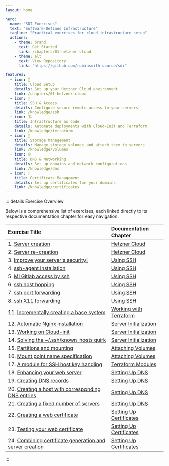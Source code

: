 ```yaml
---
layout: home

hero:
  name: "SDI Exercises"
  text: "Software-Defined Infrastructure"
  tagline: "Practical exercises for cloud infrastructure setup"
  actions:
    - theme: brand
      text: Get Started
      link: /chapters/01-hetzner-cloud
    - theme: alt
      text: View Repository
      link: "https://github.com/robinsmith-source/sdi"

features:
  - icon: 🚀
    title: Cloud Setup
    details: Set up your Hetzner Cloud environment
    link: /chapters/01-hetzner-cloud
  - icon: 🔐
    title: SSH & Access
    details: Configure secure remote access to your servers
    link: /knowledge/ssh
  - icon: 🏗️
    title: Infrastructure as Code
    details: Automate deployments with Cloud-Init and Terraform
    link: /knowledge/terraform
  - icon: 💾
    title: Storage Management
    details: Manage storage volumes and attach them to servers
    link: /knowledge/volumes
  - icon: 🌐
    title: DNS & Networking
    details: Set up domains and network configurations
    link: /knowledge/dns
  - icon: 📜
    title: Certificate Management
    details: Set up certificates for your domains
    link: /knowledge/certificates
---
```


::: details Exercise Overview

Below is a comprehensive list of exercises, each linked directly to its respective documentation chapter for easy navigation.

| Exercise Title                                                                                                                                                        | Documentation Chapter                                                        |
| :-------------------------------------------------------------------------------------------------------------------------------------------------------------------- |:-----------------------------------------------------------------------------|
| 1. [Server creation ](https://medieninformatik.cloud/sdi_cloudProvider_webAdminGui.html#sdiQandaGuiCreateServer)                                                      | [Hetzner Cloud](/chapters/01-hetzner-cloud#exercise-1)                       |
| 2. [Server re-creation](https://medieninformatik.cloud/sdi_cloudProvider_webAdminGui.html#sdiQandaGuiReCreateServer)                                                  | [Hetzner Cloud](/chapters/01-hetzner-cloud#exercise-2)                       |
| 3. [Improve your server's security!](https://medieninformatik.cloud/sdiSshBase.html#sdi_cloudProvider_webAdminGui_quandaServerImproved)                               | [Using SSH](/chapters/02-using-ssh#exercise-3)                               |
| 4. [ssh-agent installation](https://medieninformatik.cloud/sdiSshAgent.html#sdiSshQandaInstallSshAgent)                                                               | [Using SSH](/chapters/02-using-ssh#exercise-4)                               |
| 5. [MI Gitlab access by ssh](https://medieninformatik.cloud/sdiSshAgent.html#sdiSshMiGitlab)                                                                          | [Using SSH](/chapters/02-using-ssh#exercise-5)                               |
| 6. [ssh host hopping](https://medieninformatik.cloud/sdiSshAgentForwarding.html#sdiSshQandaAgentForward)                                                              | [Using SSH](/chapters/02-using-ssh#exercise-6)                               |
| 7. [ssh port forwarding](https://medieninformatik.cloud/sdiSshPortForward.html#sdiSshQandaPortForward)                                                                | [Using SSH](/chapters/02-using-ssh#exercise-7)                               |
| 8. [ssh X11 forwarding](https://medieninformatik.cloud/sdiSshX11Forward.html#sdiSshQandaX11Forward)                                                                   | [Using SSH](/chapters/02-using-ssh#exercise-8)                               |
| 11. [Incrementally creating a base system](https://medieninformatik.cloud/sdi_cloudProvider_terra.html#sdi_cloudProvider_terra_qandaBasicSystem)                      | [Working with Terraform](/chapters/03-working-with-terraform#exercise-11)   |
| 12. [Automatic Nginx installation](https://medieninformatik.cloud/sdi_cloudProvider_cloudInit.html#sdi_cloudProvider_cloudInit_qanda_NginxByBash)                     | [Server Initialization](/chapters/04-server-initialization#exercise-12)     |
| 13. [Working on Cloud-init](https://medieninformatik.cloud/sdi_cloudProvider_cloudInit.html#sdi_cloudProvider_cloudInit_qanda_gettingStarted)                         | [Server Initialization](/chapters/04-server-initialization#exercise-13)     |
| 14. [Solving the ~/.ssh/known_hosts quirk](https://medieninformatik.cloud/sdi_cloudProvider_cloudInit.html#sdi_cloudProvider_cloudInit_qanda_solveSshKnownHosts)      | [Server Initialization](/chapters/04-server-initialization#exercise-14)     |
| 15. [Partitions and mounting](https://medieninformatik.cloud/sdi_cloudProvider_volume.html#sdi_cloudProvider_volume_qanda_ManualMount)                                | [Attaching Volumes](/chapters/05-attaching-volumes#exercise-15)             |
| 16. [Mount point name specification](https://medieninformatik.cloud/sdi_cloudProvider_volume.html#sdi_cloudProvider_volume_qanda_mountPointName)                      | [Attaching Volumes](/chapters/05-attaching-volumes#exercise-16)             |
| 17. [A module for SSH host key handling](https://medieninformatik.cloud/sdi_cloudProvider_modules.html#sdi_cloudProvider_modules_qanda_moduleFileGen)                 | [Terraform Modules](/chapters/06-terraform-modules#exercise-17)             |
| 18. [Enhancing your web server](https://medieninformatik.cloud/sdiDnsProjectNameServer.html#_qanda)                                                                   | [Setting Up DNS](/chapters/07-setting-up-dns#exercise-18)                   |
| 19. [Creating DNS records](https://medieninformatik.cloud/sdi_cloudProvider_dns.html#sdi_cloudProvider_dns_quandaPureDns)                                             | [Setting Up DNS](/chapters/07-setting-up-dns#exercise-19)                   |
| 20. [Creating a host with corresponding DNS entries](https://medieninformatik.cloud/sdi_cloudProvider_dns.html#sdi_cloudProvider_dns_quanda_hostAndDns)               | [Setting Up DNS](/chapters/07-setting-up-dns#exercise-20)                   |
| 21. [Creating a fixed number of servers](https://medieninformatik.cloud/sdi_cloudProvider_dns.html#sdi_cloudProvider_loops_qanda_multiServerGen)                      | [Setting Up DNS](/chapters/07-setting-up-dns#exercise-21)                   |
| 22. [Creating a web certificate](https://medieninformatik.cloud/sdi_cloudProvider_certs.html#sdi_cloudProvider_certs_qanda_createCert)                                | [Setting Up Certificates](/chapters/08-setting-up-certificates#exercise-22) |
| 23. [Testing your web certificate](https://medieninformatik.cloud/sdi_cloudProvider_certs.html#sdi_cloudProvider_certs_qanda_testCert)                                | [Setting Up Certificates](/chapters/08-setting-up-certificates#exercise-23) |
| 24. [Combining certificate generation and server creation](https://medieninformatik.cloud/sdi_cloudProvider_certs.html#sdi_cloudProvider_certs_qanda_tlsCompleteHost) | [Setting Up Certificates](/chapters/08-setting-up-certificates#exercise-24) |

:::
